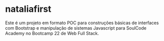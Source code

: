 # nataliafirst
Este é um projeto em formato POC para construções básicas de interfaces com Bootstrap e manipulação de sistemas Javascript para SoulCode Academy no Bootcamp 22 de Web Full Stack.
